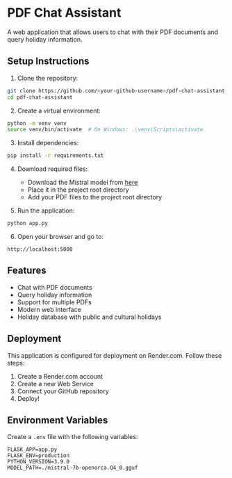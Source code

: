 # PDF Chat Assistant

A web application that allows users to chat with their PDF documents and query holiday information.

## Setup Instructions

1. Clone the repository:
```bash
git clone https://github.com/<your-github-username>/pdf-chat-assistant.git
cd pdf-chat-assistant
```

2. Create a virtual environment:
```bash
python -m venv venv
source venv/bin/activate  # On Windows: .\venv\Scripts\activate
```

3. Install dependencies:
```bash
pip install -r requirements.txt
```

4. Download required files:
   - Download the Mistral model from [here](https://huggingface.co/TheBloke/Mistral-7B-OpenOrca-GGUF/resolve/main/mistral-7b-openorca.Q4_0.gguf)
   - Place it in the project root directory
   - Add your PDF files to the project root directory

5. Run the application:
```bash
python app.py
```

6. Open your browser and go to:
```
http://localhost:5000
```

## Features

- Chat with PDF documents
- Query holiday information
- Support for multiple PDFs
- Modern web interface
- Holiday database with public and cultural holidays

## Deployment

This application is configured for deployment on Render.com. Follow these steps:

1. Create a Render.com account
2. Create a new Web Service
3. Connect your GitHub repository
4. Deploy!

## Environment Variables

Create a `.env` file with the following variables:
```
FLASK_APP=app.py
FLASK_ENV=production
PYTHON_VERSION=3.9.0
MODEL_PATH=./mistral-7b-openorca.Q4_0.gguf
``` 